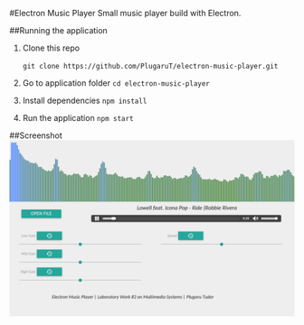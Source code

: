 #Electron Music Player
Small music player build with Electron.

##Running the application
1. Clone this repo

	`git clone https://github.com/PlugaruT/electron-music-player.git`
2. Go to application folder
	`cd electron-music-player`
3. Install dependencies
	`npm install`
4. Run the application
	`npm start`

##Screenshot
![alt text](https://github.com/PlugaruT/electron-music-player/blob/master/img/screen.png?raw=true "Screenshot of application")
